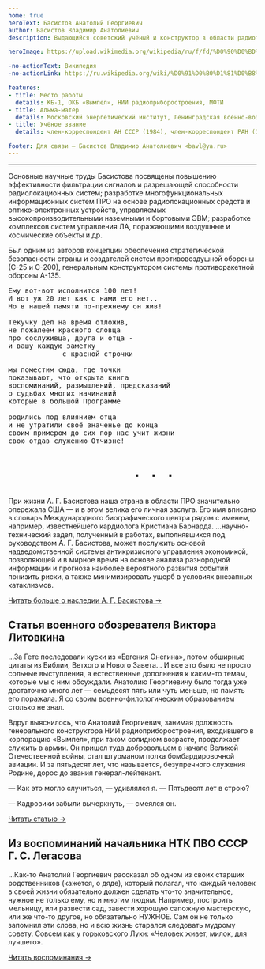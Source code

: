 ```yaml
---
home: true
heroText: Басистов Анатолий Георгиевич
author: Басистов Владимир Анатолиевич
description: Выдающийся советский учёный и конструктор в области радиотехники и электроники

heroImage: https://upload.wikimedia.org/wikipedia/ru/f/fd/%D0%90%D0%BD%D0%B0%D1%82%D0%BE%D0%BB%D0%B8%D0%B9_%D0%93%D0%B5%D0%BE%D1%80%D0%B3%D0%B8%D0%B5%D0%B2%D0%B8%D1%87_%D0%91%D0%B0%D1%81%D0%B8%D1%81%D1%82%D0%BE%D0%B2.jpg

-no-actionText: Википедия
-no-actionLink: https://ru.wikipedia.org/wiki/%D0%91%D0%B0%D1%81%D0%B8%D1%81%D1%82%D0%BE%D0%B2,_%D0%90%D0%BD%D0%B0%D1%82%D0%BE%D0%BB%D0%B8%D0%B9_%D0%93%D0%B5%D0%BE%D1%80%D0%B3%D0%B8%D0%B5%D0%B2%D0%B8%D1%87

features:
- title: Место работы
  details: КБ-1, ОКБ «Вымпел», НИИ радиоприборостроения, МФТИ
- title: Альма-матер
  details: Московский энергетический институт, Ленинградская военно-воздушная академия Красной Армии
- title: Учёное звание
  details: член-корреспондент АН СССР (1984), член-корреспондент РАН (1991)

footer: Для связи — Басистов Владимир Анатолиевич <bavl@ya.ru>
---
```


---

Основные научные труды Басистова посвящены повышению эффективности фильтрации сигналов и разрешающей способности радиолокационных систем; разработке многофункциональных информационных систем ПРО на основе радиолокационных средств и оптико-электронных устройств, управляемых высокопроизводительными наземными и бортовыми ЭВМ; разработке комплексов систем управления ЛА, поражающими воздушные и космические объекты и др. 

Был одним из авторов концепции обеспечения стратегической безопасности страны и создателей систем противовоздушной обороны (С-25 и С-200), генеральным конструктором системы противоракетной обороны А-135.

<pre>
Ему вот-вот исполнится 100 лет!
И вот уж 20 лет как с нами его нет..
Но в нашей памяти по-прежнему он жив!
                
Текучку дел на время отложив,
не пожалеем красного словца
про сослуживца, друга и отца -
и вашу каждую заметку 
             с красной строчки
                         
мы поместим сюда, где точки
показывают, что открыта книга
воспоминаний, размышлений, предсказаний
о судьбах многих начинаний
которые в большой Программе
                
родились под влиянием отца
и не утратили своё значенье до конца
своим примером до сих пор нас учит жизни
свою отдав служению Отчизне!
<h1>               . . . </h1></pre>

При жизни А. Г. Басистова наша страна в области ПРО значительно опережала США — и в этом велика его личная заслуга. Его имя вписано в словарь Международного биографического центра рядом с именем, например, известнейшего кардиолога Кристиана Барнарда. …научно-технический задел, полученный в работах, выполнявшихся под руководством А. Г. Басистова, может послужить основой надведомственной системы антикризисного управления экономикой, позволяющей и в мирное время на основе анализа разнородной информации и прогноза наиболее вероятного развития событий понизить риски, а также минимизировать ущерб в условиях внезапных катаклизмов.

[Читать больше о наследии А. Г. Басистова →](nasledie.html)

## Статья военного обозревателя Виктора Литовкина

…За Гете последовали куски из «Евгения Онегина», потом обширные цитаты из Библии, Ветхого и Нового Завета… И все это было не просто сольные выступления, а естественные дополнения к каким-то темам, которые мы с ним обсуждали. Анатолию Георгиевичу было тогда уже достаточно много лет — семьдесят пять или чуть меньше, но память его поражала. Я со своим военно-филологическим образованием столько не знал.

Вдруг выяснилось, что Анатолий Георгиевич, занимая должность генерального конструктора НИИ радиоприборостроения, входившего в корпорацию «Вымпел», при таком солидном возрасте, продолжает служить в армии. Он пришел туда добровольцем в начале Великой Отечественной войны, стал штурманом полка бомбардировочной авиации. И за пятьдесят лет, что называется, безупречного служения Родине, дорос до звания генерал-лейтенант.

— Как это могло случиться, — удивлялся я. — Пятьдесят лет в строю?

— Кадровики забыли вычеркнуть, — смеялся он.

[Читать статью →](litovkin.html)

## Из воспоминаний начальника НТК ПВО СССР Г. С. Легасова

...Как-то Анатолий Георгиевич рассказал об одном из своих старших родственников (кажется, о дяде), который полагал, что каждый человек в своей жизни обязательно должен сделать что-то значительное, нужное не только ему, но и многим людям. Например, построить мельницу, или развести сад, завести хорошую сапожную мастерскую, или же что-то другое, но обязательно НУЖНОЕ. Сам он не только запомнил эти слова, но и всю жизнь старался следовать мудрому совету. Совсем как у горьковского Луки: «Человек живет, милок, для лучшего».

[Читать воспоминания →](legasov.html)



